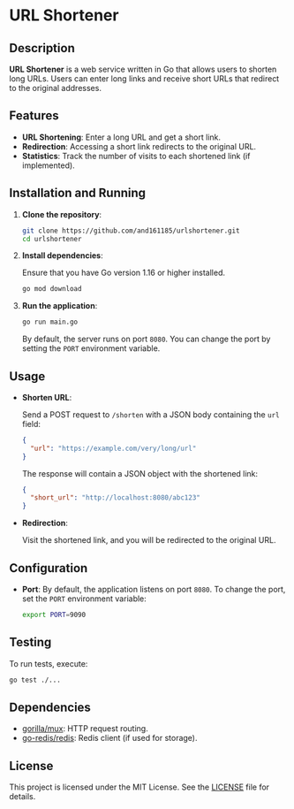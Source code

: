 # URL Shortener

## Description

**URL Shortener** is a web service written in Go that allows users to shorten long URLs. Users can enter long links and receive short URLs that redirect to the original addresses.

## Features

- **URL Shortening**: Enter a long URL and get a short link.
- **Redirection**: Accessing a short link redirects to the original URL.
- **Statistics**: Track the number of visits to each shortened link (if implemented).

## Installation and Running

1. **Clone the repository**:

   ```bash
   git clone https://github.com/and161185/urlshortener.git
   cd urlshortener
   ```

2. **Install dependencies**:

   Ensure that you have Go version 1.16 or higher installed.

   ```bash
   go mod download
   ```

3. **Run the application**:

   ```bash
   go run main.go
   ```

   By default, the server runs on port `8080`. You can change the port by setting the `PORT` environment variable.

## Usage

- **Shorten URL**:

  Send a POST request to `/shorten` with a JSON body containing the `url` field:

  ```json
  {
    "url": "https://example.com/very/long/url"
  }
  ```

  The response will contain a JSON object with the shortened link:

  ```json
  {
    "short_url": "http://localhost:8080/abc123"
  }
  ```

- **Redirection**:

  Visit the shortened link, and you will be redirected to the original URL.

## Configuration

- **Port**: By default, the application listens on port `8080`. To change the port, set the `PORT` environment variable:

  ```bash
  export PORT=9090
  ```

## Testing

To run tests, execute:

```bash
go test ./...
```

## Dependencies

- [gorilla/mux](https://github.com/gorilla/mux): HTTP request routing.
- [go-redis/redis](https://github.com/go-redis/redis): Redis client (if used for storage).

## License

This project is licensed under the MIT License. See the [LICENSE](LICENSE) file for details.

